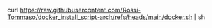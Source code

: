curl https://raw.githubusercontent.com/Rossi-Tommaso/docker_install_script-arch/refs/heads/main/docker.sh | sh
